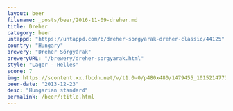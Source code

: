 ```yaml
---
layout: beer
filename: _posts/beer/2016-11-09-dreher.md
title: Dreher
category: beer
untappd: "https://untappd.com/b/dreher-sorgyarak-dreher-classic/44125"
country: "Hungary"
brewery: "Dreher Sörgyárak"
breweryURL: "/brewery/dreher-sorgyarak.html"
style: "Lager - Helles"
score: 7
img: https://scontent.xx.fbcdn.net/v/t1.0-0/p480x480/1479455_10152147733863745_266822035_n.jpg?oh=d430ee22ed6dd83c60df9bbf3b72c5d5&oe=5A6D5868
beer-date: "2013-12-23"
desc: "Hungarian standard"
permalink: /beer/:title.html
---
```

